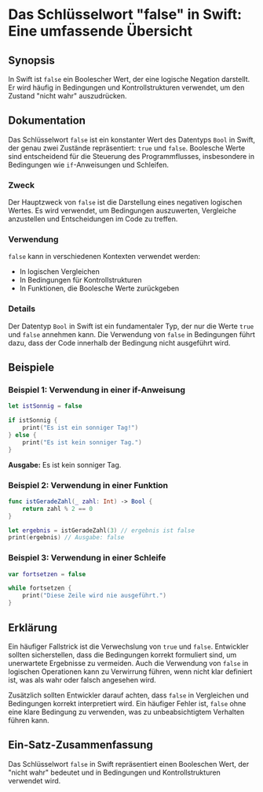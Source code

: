 <!--
Meta Description: # Das Schlüsselwort "false" in Swift: Eine umfassende Übersicht ## Synopsis In Swift ist `false` ein Boolescher Wert, der eine logische Negation darst...
Meta Keywords: false, ist, und, swift, der
-->

# Das Schlüsselwort "false" in Swift: Eine umfassende Übersicht

## Synopsis
In Swift ist `false` ein Boolescher Wert, der eine logische Negation darstellt. Er wird häufig in Bedingungen und Kontrollstrukturen verwendet, um den Zustand "nicht wahr" auszudrücken.

## Dokumentation
Das Schlüsselwort `false` ist ein konstanter Wert des Datentyps `Bool` in Swift, der genau zwei Zustände repräsentiert: `true` und `false`. Boolesche Werte sind entscheidend für die Steuerung des Programmflusses, insbesondere in Bedingungen wie `if`-Anweisungen und Schleifen.

### Zweck
Der Hauptzweck von `false` ist die Darstellung eines negativen logischen Wertes. Es wird verwendet, um Bedingungen auszuwerten, Vergleiche anzustellen und Entscheidungen im Code zu treffen.

### Verwendung
`false` kann in verschiedenen Kontexten verwendet werden:
- In logischen Vergleichen
- In Bedingungen für Kontrollstrukturen
- In Funktionen, die Boolesche Werte zurückgeben

### Details
Der Datentyp `Bool` in Swift ist ein fundamentaler Typ, der nur die Werte `true` und `false` annehmen kann. Die Verwendung von `false` in Bedingungen führt dazu, dass der Code innerhalb der Bedingung nicht ausgeführt wird.

## Beispiele

### Beispiel 1: Verwendung in einer if-Anweisung
```swift
let istSonnig = false

if istSonnig {
    print("Es ist ein sonniger Tag!")
} else {
    print("Es ist kein sonniger Tag.")
}
```
**Ausgabe:** Es ist kein sonniger Tag.

### Beispiel 2: Verwendung in einer Funktion
```swift
func istGeradeZahl(_ zahl: Int) -> Bool {
    return zahl % 2 == 0
}

let ergebnis = istGeradeZahl(3) // ergebnis ist false
print(ergebnis) // Ausgabe: false
```

### Beispiel 3: Verwendung in einer Schleife
```swift
var fortsetzen = false

while fortsetzen {
    print("Diese Zeile wird nie ausgeführt.")
}
```

## Erklärung
Ein häufiger Fallstrick ist die Verwechslung von `true` und `false`. Entwickler sollten sicherstellen, dass die Bedingungen korrekt formuliert sind, um unerwartete Ergebnisse zu vermeiden. Auch die Verwendung von `false` in logischen Operationen kann zu Verwirrung führen, wenn nicht klar definiert ist, was als wahr oder falsch angesehen wird.

Zusätzlich sollten Entwickler darauf achten, dass `false` in Vergleichen und Bedingungen korrekt interpretiert wird. Ein häufiger Fehler ist, `false` ohne eine klare Bedingung zu verwenden, was zu unbeabsichtigtem Verhalten führen kann.

## Ein-Satz-Zusammenfassung
Das Schlüsselwort `false` in Swift repräsentiert einen Booleschen Wert, der "nicht wahr" bedeutet und in Bedingungen und Kontrollstrukturen verwendet wird.